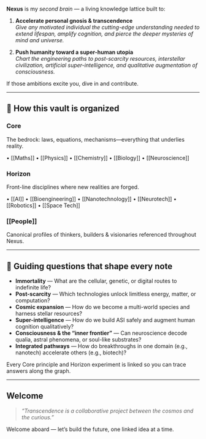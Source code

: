 **Nexus** is my *second brain* — a living knowledge lattice built to:

1. **Accelerate personal gnosis & transcendence**  
   *Give any motivated individual the cutting-edge understanding needed to extend lifespan, amplify cognition, and pierce the deeper mysteries of mind and universe.*

2. **Push humanity toward a super-human utopia**  
   *Chart the engineering paths to post-scarcity resources, interstellar civilization, artificial super-intelligence, and qualitative augmentation of consciousness.*

If those ambitions excite you, dive in and contribute.

---

## 🧭 How this vault is organized
### Core
The bedrock: laws, equations, mechanisms—everything that underlies reality.

• [[Maths]]
• [[Physics]]
• [[Chemistry]]
• [[Biology]]
• [[Neuroscience]]

### Horizon
Front-line disciplines where new realities are forged.

• [[AI]]
• [[Bioengineering]]
• [[Nanotechnology]]
• [[Neurotech]]
• [[Robotics]]
• [[Space Tech]]

### [[People]]
Canonical profiles of thinkers, builders & visionaries referenced throughout Nexus.

---

## 🚀 Guiding questions that shape every note

* **Immortality** — What are the cellular, genetic, or digital routes to indefinite life?  
* **Post-scarcity** — Which technologies unlock limitless energy, matter, or computation?  
* **Cosmic expansion** — How do we become a multi-world species and harness stellar resources?  
* **Super-intelligence** — How do we build ASI safely and augment human cognition qualitatively?  
* **Consciousness & the “inner frontier”** — Can neuroscience decode qualia, astral phenomena, or soul-like substrates?  
* **Integrated pathways** — How do breakthroughs in one domain (e.g., nanotech) accelerate others (e.g., biotech)?

Every Core principle and Horizon experiment is linked so you can trace answers along the graph.

---

## Welcome

> _“Transcendence is a collaborative project between the cosmos and the curious.”_

Welcome aboard — let’s build the future, one linked idea at a time.
